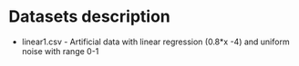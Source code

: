 # Datasets description

  * linear1.csv - Artificial data with linear regression (0.8*x -4) and uniform noise with range 0-1